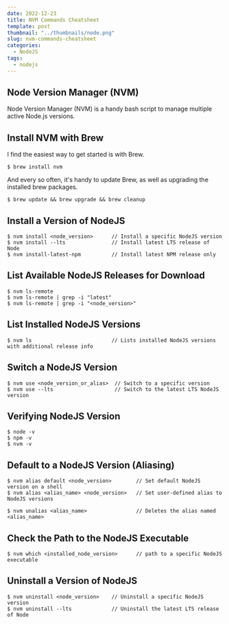 ```yaml
---
date: 2022-12-23
title: NVM Commands Cheatsheet
template: post
thumbnail: "../thumbnails/node.png"
slug: nvm-commands-cheatsheet
categories:
  - NodeJS
tags:
  - nodejs
---
```


## Node Version Manager (NVM)

Node Version Manager (NVM) is a handy bash script to manage multiple active Node.js versions.


## Install NVM with Brew

I find the easiest way to get started is with Brew.

```
$ brew install nvm
```

And every so often, it's handy to update Brew, as well as upgrading the installed brew packages.

```
$ brew update && brew upgrade && brew cleanup
```

## Install a Version of NodeJS

```
$ nvm install <node_version>      // Install a specific NodeJS version
$ nvm install --lts               // Install latest LTS release of Node
$ nvm install-latest-npm          // Install latest NPM release only
```

## List Available NodeJS Releases for Download

```
$ nvm ls-remote
$ nvm ls-remote | grep -i "latest"
$ nvm ls-remote | grep -i "<node_version>"
```

## List Installed NodeJS Versions

```
$ nvm ls                          // Lists installed NodeJS versions with additional release info
```

## Switch a NodeJS Version

```
$ nvm use <node_version_or_alias>  // Switch to a specific version
$ nvm use --lts                    // Switch to the latest LTS NodeJS version
```

## Verifying NodeJS Version

```
$ node -v
$ npm -v
$ nvm -v
```

## Default to a NodeJS Version (Aliasing)

```
$ nvm alias default <node_version>        // Set default NodeJS version on a shell
$ nvm alias <alias_name> <node_version>   // Set user-defined alias to NodeJS versions 

$ nvm unalias <alias_name>                // Deletes the alias named <alias_name>
```

## Check the Path to the NodeJS Executable

```
$ nvm which <installed_node_version>      // path to a specific NodeJS executable
```

## Uninstall a Version of NodeJS

```
$ nvm uninstall <node_version>    // Uninstall a specific NodeJS version
$ nvm uninstall --lts             // Uninstall the latest LTS release of Node
```